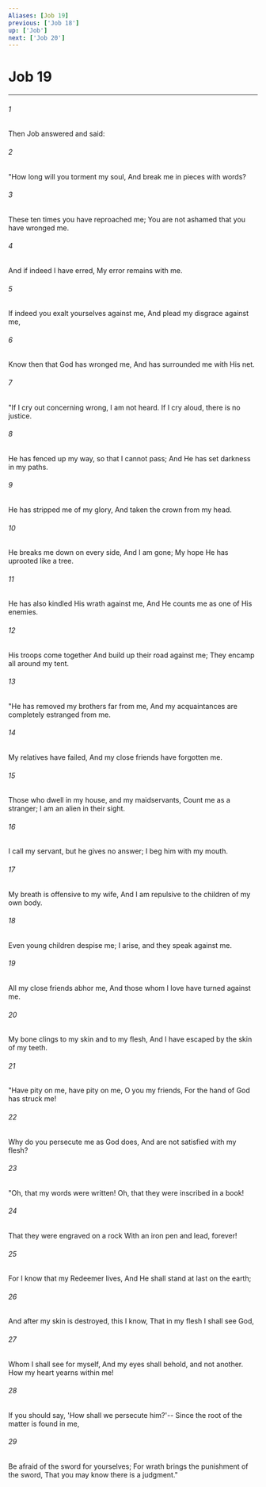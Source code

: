 ```yaml
---
Aliases: [Job 19]
previous: ['Job 18']
up: ['Job']
next: ['Job 20']
---
```

# Job 19

***


###### 1 
Then Job answered and said: 

###### 2 
"How long will you torment my soul, And break me in pieces with words? 

###### 3 
These ten times you have reproached me; You are not ashamed that you have wronged me. 

###### 4 
And if indeed I have erred, My error remains with me. 

###### 5 
If indeed you exalt yourselves against me, And plead my disgrace against me, 

###### 6 
Know then that God has wronged me, And has surrounded me with His net. 

###### 7 
"If I cry out concerning wrong, I am not heard. If I cry aloud, there is no justice. 

###### 8 
He has fenced up my way, so that I cannot pass; And He has set darkness in my paths. 

###### 9 
He has stripped me of my glory, And taken the crown from my head. 

###### 10 
He breaks me down on every side, And I am gone; My hope He has uprooted like a tree. 

###### 11 
He has also kindled His wrath against me, And He counts me as one of His enemies. 

###### 12 
His troops come together And build up their road against me; They encamp all around my tent. 

###### 13 
"He has removed my brothers far from me, And my acquaintances are completely estranged from me. 

###### 14 
My relatives have failed, And my close friends have forgotten me. 

###### 15 
Those who dwell in my house, and my maidservants, Count me as a stranger; I am an alien in their sight. 

###### 16 
I call my servant, but he gives no answer; I beg him with my mouth. 

###### 17 
My breath is offensive to my wife, And I am repulsive to the children of my own body. 

###### 18 
Even young children despise me; I arise, and they speak against me. 

###### 19 
All my close friends abhor me, And those whom I love have turned against me. 

###### 20 
My bone clings to my skin and to my flesh, And I have escaped by the skin of my teeth. 

###### 21 
"Have pity on me, have pity on me, O you my friends, For the hand of God has struck me! 

###### 22 
Why do you persecute me as God does, And are not satisfied with my flesh? 

###### 23 
"Oh, that my words were written! Oh, that they were inscribed in a book! 

###### 24 
That they were engraved on a rock With an iron pen and lead, forever! 

###### 25 
For I know that my Redeemer lives, And He shall stand at last on the earth; 

###### 26 
And after my skin is destroyed, this I know, That in my flesh I shall see God, 

###### 27 
Whom I shall see for myself, And my eyes shall behold, and not another. How my heart yearns within me! 

###### 28 
If you should say, 'How shall we persecute him?'-- Since the root of the matter is found in me, 

###### 29 
Be afraid of the sword for yourselves; For wrath brings the punishment of the sword, That you may know there is a judgment."
